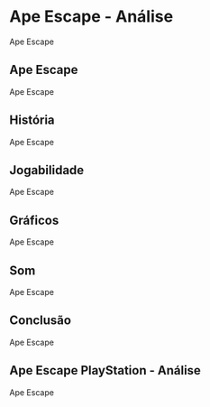 ---
---

# Ape Escape - Análise

Ape Escape

## Ape Escape

Ape Escape

## História

Ape Escape

## Jogabilidade

Ape Escape

## Gráficos

Ape Escape

## Som

Ape Escape

## Conclusão

Ape Escape

## Ape Escape PlayStation - Análise

Ape Escape
